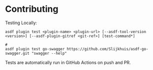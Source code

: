 # Contributing

Testing Locally:

```shell
asdf plugin test <plugin-name> <plugin-url> [--asdf-tool-version <version>] [--asdf-plugin-gitref <git-ref>] [test-command*]

#
asdf plugin test go-swagger https://github.com/Slijkhuis/asdf-go-swagger.git "swagger --help"
```

Tests are automatically run in GitHub Actions on push and PR.
